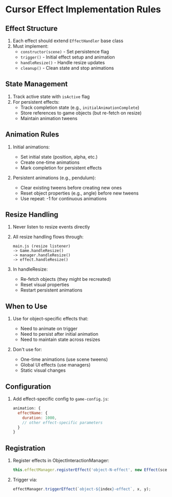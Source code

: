 # Cursor Effect Implementation Rules

## Effect Structure
1. Each effect should extend `EffectHandler` base class
2. Must implement:
   - `constructor(scene)` - Set persistence flag
   - `trigger()` - Initial effect setup and animation
   - `handleResize()` - Handle resize updates
   - `cleanup()` - Clean state and stop animations

## State Management
1. Track active state with `isActive` flag
2. For persistent effects:
   - Track completion state (e.g., `initialAnimationComplete`)
   - Store references to game objects (but re-fetch on resize)
   - Maintain animation tweens

## Animation Rules
1. Initial animations:
   - Set initial state (position, alpha, etc.)
   - Create one-time animations
   - Mark completion for persistent effects

2. Persistent animations (e.g., pendulum):
   - Clear existing tweens before creating new ones
   - Reset object properties (e.g., angle) before new tweens
   - Use repeat: -1 for continuous animations

## Resize Handling
1. Never listen to resize events directly
2. All resize handling flows through:
   ```
   main.js (resize listener) 
   -> Game.handleResize() 
   -> manager.handleResize() 
   -> effect.handleResize()
   ```

3. In handleResize:
   - Re-fetch objects (they might be recreated)
   - Reset visual properties
   - Restart persistent animations

## When to Use
1. Use for object-specific effects that:
   - Need to animate on trigger
   - Need to persist after initial animation
   - Need to maintain state across resizes

2. Don't use for:
   - One-time animations (use scene tweens)
   - Global UI effects (use managers)
   - Static visual changes

## Configuration
1. Add effect-specific config to `game-config.js`:
   ```javascript
   animation: {
     effectName: {
       duration: 1000,
       // other effect-specific parameters
     }
   }
   ```

## Registration
1. Register effects in ObjectInteractionManager:
   ```javascript
   this.effectManager.registerEffect('object-N-effect', new Effect(scene));
   ```

2. Trigger via:
   ```javascript
   effectManager.triggerEffect(`object-${index}-effect`, x, y);
   ``` 